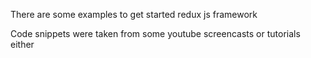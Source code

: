 There are some examples to get started redux js framework

Code snippets were taken from some youtube screencasts or tutorials either

